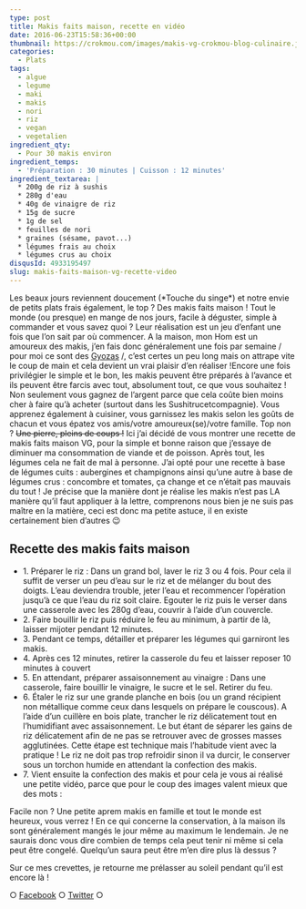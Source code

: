 ```yaml
---
type: post
title: Makis faits maison, recette en vidéo
date: 2016-06-23T15:58:36+00:00
thumbnail: https://crokmou.com/images/makis-vg-crokmou-blog-culinaire.jpg
categories:
  - Plats
tags:
  - algue
  - legume
  - maki
  - makis
  - nori
  - riz
  - vegan
  - vegetalien
ingredient_qty:
  - Pour 30 makis environ
ingredient_temps:
  - 'Préparation : 30 minutes | Cuisson : 12 minutes'
ingredient_textarea: |
  * 200g de riz à sushis
  * 280g d'eau
  * 40g de vinaigre de riz
  * 15g de sucre
  * 1g de sel
  * feuilles de nori
  * graines (sésame, pavot...)
  * légumes frais au choix
  * légumes crus au choix
disqusId: 4933195497
slug: makis-faits-maison-vg-recette-video
---
```


Les beaux jours reviennent doucement (\*Touche du singe\*) et notre envie de petits plats frais également, le top ? Des makis faits maison ! Tout le monde (ou presque) en mange de nos jours, facile à déguster, simple à commander et vous savez quoi ? Leur réalisation est un jeu d’enfant une fois que l’on sait par où commencer. A la maison, mon Hom est un amoureux des makis, j’en fais donc généralement une fois par semaine / pour moi ce sont des [Gyozas](http://www.crokmou.com/2015/08/gyoza-au-porc-maison) /, c’est certes un peu long mais on attrape vite le coup de main et cela devient un vrai plaisir d’en réaliser !Encore une fois privilégier le simple et le bon, les makis peuvent être préparés à l’avance et ils peuvent être farcis avec tout, absolument tout, ce que vous souhaitez ! Non seulement vous gagnez de l’argent parce que cela coûte bien moins cher à faire qu’à acheter (surtout dans les Sushitrucetcompagnie). Vous apprenez également à cuisiner, vous garnissez les makis selon les goûts de chacun et vous épatez vos amis/votre amoureux(se)/votre famille. Top non ? <del>Une pierre, pleins de coups !</del> Ici j’ai décidé de vous montrer une recette de makis faits maison VG, pour la simple et bonne raison que j’essaye de diminuer ma consommation de viande et de poisson. Après tout, les légumes cela ne fait de mal à personne. J’ai opté pour une recette à base de légumes cuits : aubergines et champignons ainsi qu’une autre à base de légumes crus : concombre et tomates, ça change et ce n’était pas mauvais du tout ! Je précise que la manière dont je réalise les makis n’est pas LA manière qu’il faut appliquer à la lettre, comprenons nous bien je ne suis pas maître en la matière, ceci est donc ma petite astuce, il en existe certainement bien d’autres 😉

## **Recette des makis faits maison**

* 1\. Préparer le riz : Dans un grand bol, laver le riz 3 ou 4 fois. Pour cela il suffit de verser un peu d’eau sur le riz et de mélanger du bout des doigts. L’eau deviendra trouble, jeter l’eau et recommencer l’opération jusqu’à ce que l’eau du riz soit claire. Egouter le riz puis le verser dans une casserole avec les 280g d’eau, couvrir à l’aide d’un couvercle.
* 2\. Faire bouillir le riz puis réduire le feu au minimum, à partir de là, laisser mijoter pendant 12 minutes.
* 3\. Pendant ce temps, détailler et préparer les légumes qui garniront les makis.
* 4\. Après ces 12 minutes, retirer la casserole du feu et laisser reposer 10 minutes à couvert
* 5\. En attendant, préparer assaisonnement au vinaigre : Dans une casserole, faire bouillir le vinaigre, le sucre et le sel. Retirer du feu.
* 6\. Étaler le riz sur une grande planche en bois (ou un grand récipient non métallique comme ceux dans lesquels on prépare le couscous). A l’aide d’un cuillère en bois plate, trancher le riz délicatement tout en l’humidifiant avec assaisonnement. Le but étant de séparer les gains de riz délicatement afin de ne pas se retrouver avec de grosses masses agglutinées. Cette étape est technique mais l’habitude vient avec la pratique ! Le riz ne doit pas trop refroidir sinon il va durcir, le conserver sous un torchon humide en attendant la confection des makis.
* 7\. Vient ensuite la confection des makis et pour cela je vous ai réalisé une petite vidéo, parce que pour le coup des images valent mieux que des mots :

Facile non ? Une petite aprem makis en famille et tout le monde est heureux, vous verrez !
En ce qui concerne la conservation, à la maison ils sont généralement mangés le jour même au maximum le lendemain. Je ne saurais donc vous dire combien de temps cela peut tenir ni même si cela peut être congelé. Quelqu’un saura peut être m’en dire plus là dessus ?

Sur ce mes crevettes, je retourne me prélasser au soleil pendant qu’il est encore là !

○ [Facebook](https://www.facebook.com/crokmou.blog) ○ [Twitter](https://twitter.com/Crokmou) ○
